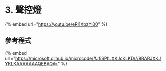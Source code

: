 # 3. 聲控燈

{% embed url="https://youtu.be/eRl1XbzYl00" %}

## 參考程式

{% embed url="https://microsoft.github.io/microcode/#JfiSPhJXKJcKLKD///8BARJXKJYKLKAAAAAAAQEBAQA=" %}

